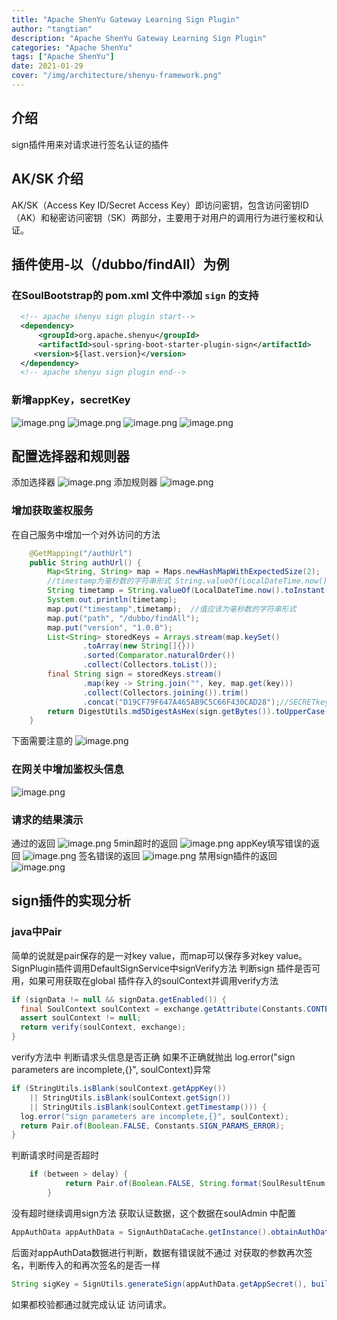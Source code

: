```yaml
---
title: "Apache ShenYu Gateway Learning Sign Plugin"
author: "tangtian"
description: "Apache ShenYu Gateway Learning Sign Plugin"
categories: "Apache ShenYu"
tags: ["Apache ShenYu"]
date: 2021-01-29
cover: "/img/architecture/shenyu-framework.png"
---
```



## 介绍
sign插件用来对请求进行签名认证的插件
## AK/SK 介绍
AK/SK（Access Key ID/Secret Access Key）即访问密钥，包含访问密钥ID（AK）和秘密访问密钥（SK）两部分，主要用于对用户的调用行为进行鉴权和认证。
## 插件使用-以（/dubbo/findAll）为例
### 在SoulBootstrap的 pom.xml 文件中添加 `sign` 的支持
```xml
  <!-- apache shenyu sign plugin start-->
  <dependency>
      <groupId>org.apache.shenyu</groupId>
      <artifactId>soul-spring-boot-starter-plugin-sign</artifactId>
     <version>${last.version}</version>
  </dependency>
  <!-- apache shenyu sign plugin end-->
```
### 新增appKey，secretKey
![image.png](/img/shenyu/blog4/01.png)
![image.png](/img/shenyu/blog4/02.png)
![image.png](/img/shenyu/blog4/03.png)
![image.png](/img/shenyu/blog4/04.png)
## 配置选择器和规则器
添加选择器
![image.png](/img/shenyu/blog4/05.png)
添加规则器
![image.png](/img/shenyu/blog4/06.png)


### 增加获取鉴权服务
在自己服务中增加一个对外访问的方法
```java
    @GetMapping("/authUrl")
    public String authUrl() {
        Map<String, String> map = Maps.newHashMapWithExpectedSize(2);
        //timestamp为毫秒数的字符串形式 String.valueOf(LocalDateTime.now().toInstant(ZoneOffset.of("+8")).toEpochMilli())
        String timetamp = String.valueOf(LocalDateTime.now().toInstant(ZoneOffset.of("+8")).toEpochMilli()) ;
        System.out.println(timetamp);
        map.put("timestamp",timetamp);  //值应该为毫秒数的字符串形式
        map.put("path", "/dubbo/findAll");
        map.put("version", "1.0.0");
        List<String> storedKeys = Arrays.stream(map.keySet()
                .toArray(new String[]{}))
                .sorted(Comparator.naturalOrder())
                .collect(Collectors.toList());
        final String sign = storedKeys.stream()
                .map(key -> String.join("", key, map.get(key)))
                .collect(Collectors.joining()).trim()
                .concat("D19CF79F647A465AB9C5C66F430CAD28");//SECRETkey
        return DigestUtils.md5DigestAsHex(sign.getBytes()).toUpperCase();
    }

```


下面需要注意的
![image.png](/img/shenyu/blog4/07.png)
### 在网关中增加鉴权头信息
![image.png](/img/shenyu/blog4/08.png)
### 请求的结果演示
通过的返回
![image.png](/img/shenyu/blog4/09.png)
5min超时的返回
![image.png](/img/shenyu/blog4/10.png)
appKey填写错误的返回
![image.png](/img/shenyu/blog4/11.png)
签名错误的返回
![image.png](/img/shenyu/blog4/12.png)
禁用sign插件的返回
![image.png](/img/shenyu/blog4/13.png)
## sign插件的实现分析
### java中Pair
简单的说就是pair保存的是一对key value，而map可以保存多对key value。
SignPlugin插件调用DefaultSignService中signVerify方法
判断sign 插件是否可用，如果可用获取在global 插件存入的soulContext并调用verify方法
```java
if (signData != null && signData.getEnabled()) {
  final SoulContext soulContext = exchange.getAttribute(Constants.CONTEXT);
  assert soulContext != null;
  return verify(soulContext, exchange);
}
```
verify方法中
判断请求头信息是否正确
如果不正确就抛出 log.error("sign parameters are incomplete,{}", soulContext)异常
```java
if (StringUtils.isBlank(soulContext.getAppKey())
    || StringUtils.isBlank(soulContext.getSign())
    || StringUtils.isBlank(soulContext.getTimestamp())) {
  log.error("sign parameters are incomplete,{}", soulContext);
  return Pair.of(Boolean.FALSE, Constants.SIGN_PARAMS_ERROR);
}
```
判断请求时间是否超时
```java
    if (between > delay) {
            return Pair.of(Boolean.FALSE, String.format(SoulResultEnum.SING_TIME_IS_TIMEOUT.getMsg(), delay));
        }
```
没有超时继续调用sign方法
获取认证数据，这个数据在soulAdmin 中配置
```java
AppAuthData appAuthData = SignAuthDataCache.getInstance().obtainAuthData(soulContext.getAppKey());
```
后面对appAuthData数据进行判断，数据有错误就不通过
对获取的参数再次签名，判断传入的和再次签名的是否一样
```java
String sigKey = SignUtils.generateSign(appAuthData.getAppSecret(), buildParamsMap(soulContext));
```
如果都校验都通过就完成认证 访问请求。
